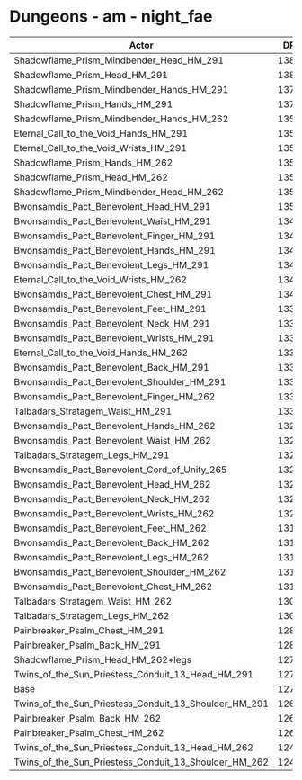 # Dungeons - am - night_fae
| Actor | DPS | Increase |
|---|:---:|:---:|
|Shadowflame_Prism_Mindbender_Head_HM_291|13824|8.55%|
|Shadowflame_Prism_Head_HM_291|13812|8.46%|
|Shadowflame_Prism_Mindbender_Hands_HM_291|13782|8.22%|
|Shadowflame_Prism_Hands_HM_291|13775|8.17%|
|Shadowflame_Prism_Mindbender_Hands_HM_262|13595|6.75%|
|Eternal_Call_to_the_Void_Hands_HM_291|13582|6.65%|
|Eternal_Call_to_the_Void_Wrists_HM_291|13578|6.62%|
|Shadowflame_Prism_Hands_HM_262|13566|6.53%|
|Shadowflame_Prism_Head_HM_262|13546|6.37%|
|Shadowflame_Prism_Mindbender_Head_HM_262|13532|6.26%|
|Bwonsamdis_Pact_Benevolent_Head_HM_291|13514|6.12%|
|Bwonsamdis_Pact_Benevolent_Waist_HM_291|13473|5.80%|
|Bwonsamdis_Pact_Benevolent_Finger_HM_291|13459|5.69%|
|Bwonsamdis_Pact_Benevolent_Hands_HM_291|13455|5.65%|
|Bwonsamdis_Pact_Benevolent_Legs_HM_291|13424|5.41%|
|Eternal_Call_to_the_Void_Wrists_HM_262|13423|5.40%|
|Bwonsamdis_Pact_Benevolent_Chest_HM_291|13412|5.32%|
|Bwonsamdis_Pact_Benevolent_Feet_HM_291|13396|5.19%|
|Bwonsamdis_Pact_Benevolent_Neck_HM_291|13389|5.14%|
|Bwonsamdis_Pact_Benevolent_Wrists_HM_291|13382|5.08%|
|Eternal_Call_to_the_Void_Hands_HM_262|13379|5.06%|
|Bwonsamdis_Pact_Benevolent_Back_HM_291|13352|4.84%|
|Bwonsamdis_Pact_Benevolent_Shoulder_HM_291|13347|4.81%|
|Bwonsamdis_Pact_Benevolent_Finger_HM_262|13339|4.74%|
|Talbadars_Stratagem_Waist_HM_291|13306|4.48%|
|Bwonsamdis_Pact_Benevolent_Hands_HM_262|13279|4.27%|
|Bwonsamdis_Pact_Benevolent_Waist_HM_262|13276|4.25%|
|Talbadars_Stratagem_Legs_HM_291|13272|4.22%|
|Bwonsamdis_Pact_Benevolent_Cord_of_Unity_265|13269|4.19%|
|Bwonsamdis_Pact_Benevolent_Head_HM_262|13254|4.08%|
|Bwonsamdis_Pact_Benevolent_Neck_HM_262|13249|4.04%|
|Bwonsamdis_Pact_Benevolent_Wrists_HM_262|13243|3.99%|
|Bwonsamdis_Pact_Benevolent_Feet_HM_262|13198|3.64%|
|Bwonsamdis_Pact_Benevolent_Back_HM_262|13191|3.58%|
|Bwonsamdis_Pact_Benevolent_Legs_HM_262|13174|3.45%|
|Bwonsamdis_Pact_Benevolent_Shoulder_HM_262|13172|3.43%|
|Bwonsamdis_Pact_Benevolent_Chest_HM_262|13164|3.37%|
|Talbadars_Stratagem_Waist_HM_262|13098|2.85%|
|Talbadars_Stratagem_Legs_HM_262|13000|2.08%|
|Painbreaker_Psalm_Chest_HM_291|12864|1.01%|
|Painbreaker_Psalm_Back_HM_291|12810|0.59%|
|Shadowflame_Prism_Head_HM_262+legs|12777|0.33%|
|Twins_of_the_Sun_Priestess_Conduit_13_Head_HM_291|12754|0.15%|
|Base|12735|0.00%|
|Twins_of_the_Sun_Priestess_Conduit_13_Shoulder_HM_291|12674|-0.48%|
|Painbreaker_Psalm_Back_HM_262|12668|-0.53%|
|Painbreaker_Psalm_Chest_HM_262|12604|-1.03%|
|Twins_of_the_Sun_Priestess_Conduit_13_Head_HM_262|12493|-1.90%|
|Twins_of_the_Sun_Priestess_Conduit_13_Shoulder_HM_262|12487|-1.95%|
